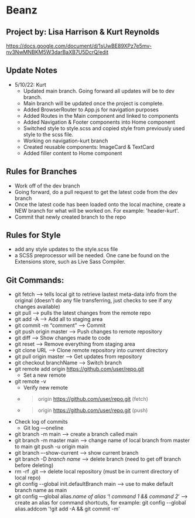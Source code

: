 # Beanz

## Project by: Lisa Harrison & Kurt Reynolds

https://docs.google.com/document/d/1sUwBE89XPz7e5mv-nv3NwMNBKM5W3darBaXB7U5DcrQ/edit

## Update Notes

- 5/10/22: Kurt
  - Updated main branch. Going forward all updates will be to dev branch.
  - Main branch will be updated once the project is complete.
  - Added BrowserRouter to App.js for navigation purposes
  - Added Routes in the Main component and linked to components
  - Added Navigation & Footer components into Home component
  - Switched style to style.scss and copied style from previously used style to the scss file.
  - Working on navigation-kurt branch
  - Created reusable components: ImageCard & TextCard
  - Added filler content to Home component

## Rules for Branches

- Work off of the dev branch
- Going forward, do a pull request to get the latest code from the dev branch
- Once the latest code has been loaded onto the local machine, create a NEW branch for what will be worked on. For example: 'header-kurt'.
- Commit that newly created branch to the repo

## Rules for Style

- add any style updates to the style.scss file
- a SCSS preprocessor will be needed. One cane be found on the Extensions store, such as Live Sass Compiler.

## Git Commands:

- git fetch --> tells local git to retrieve lastest meta-data info from the original (doesn't do any file transferring, just checks to see if any changes available)
- git pull --> pulls the latest changes from the remote repo
- git add -A —> Add all to staging area
- git commit -m “comment” —> Commit
- git push origin master —> Push changes to remote repository
- git diff —> Show changes made to code
- git reset —> Remove everything from staging area
- git clone URL —> Clone remote repository into current directory
- git pull origin master —> Get updates from repository
- git checkout branchName —> Switch branch
- git remote add origin https://github.com/user/repo.git
  - Set a new remote
- git remote -v
  - Verify new remote
  - > origin https://github.com/user/repo.git (fetch)
  - > origin https://github.com/user/repo.git (push)
- Check log of commits
  - Git log —oneline
- git branch -m main —> create a branch called main
- git branch -m master main —> change name of local branch from master to main git push -u origin main
- git branch –-show-current —> show current branch
- git branch -D _branch name_ —> delete branch (need to get off branch before deleting)
- rm -rf .git —> delete local repository (must be in current directory of local repo)
- git config --global init.defaultBranch main —> use to make default branch name as main
- git config —global alias._name of alias_ ‘! _command 1 && command 2_’ —> create an alias for command shortcuts, for example: git config --global alias.addcom '!git add -A && git commit -m'
